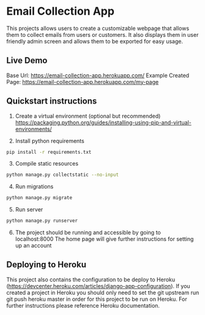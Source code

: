 # Email Collection App

This projects allows users to create a customizable webpage 
that allows them to collect emails from users or customers.
It also displays them in user friendly admin screen and 
allows them to be exported for easy usage.

## Live Demo

Base Url: https://email-collection-app.herokuapp.com/
Example Created Page: https://email-collection-app.herokuapp.com/my-page

## Quickstart instructions

1. Create a virtual environment (optional but recommended) https://packaging.python.org/guides/installing-using-pip-and-virtual-environments/

2. Install python requirements

```bash
pip install -r requirements.txt
```

3. Compile static resources

```bash
python manage.py collectstatic --no-input
```

4. Run migrations

```bash
python manage.py migrate
```

5. Run server

```bash
python manage.py runserver
```

6. The project should be running and accessible by going to localhost:8000
The home page will give further instructions for setting up an account


## Deploying to Heroku

This project also contains the configuration to be deploy to Heroku (https://devcenter.heroku.com/articles/django-app-configuration). 
If you created a project in Heroku you should only need to set the git upstream run git push heroku master in order for this project to be run on Heroku. 
For further instructions please reference Heroku documentation.
